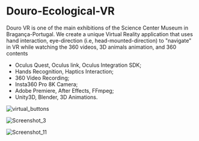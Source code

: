 # Douro-Ecological-VR

Douro VR is one of the main exhibitions of the Science Center Museum in Bragança-Portugal. We create a unique Virtual Reality application that uses hand interaction, eye-direction (i.e, head-mounted-direction) to "navigate" in VR while watching the 360 videos, 3D animals animation, and 360 contents

- Oculus Quest, Oculus link, Oculus Integration SDK; 
- Hands Recognition, Haptics Interaction;
- 360 Video Recording;
- Insta360 Pro 8K Camera;
- Adobe Premiere, After Effects, FFmpeg;
- Unity3D, Blender, 3D Animations.

![virtual_buttons](https://user-images.githubusercontent.com/21102697/129439975-a27ed625-4fcd-40b6-bfd3-0b45e2b36878.png)

![Screenshot_3](https://user-images.githubusercontent.com/21102697/113753401-f7071800-9705-11eb-8afd-6c63a299afd6.png)

![Screenshot_11](https://user-images.githubusercontent.com/21102697/129439973-1c30c2d1-dc1b-400b-8e26-0cfd8b34018d.png)

